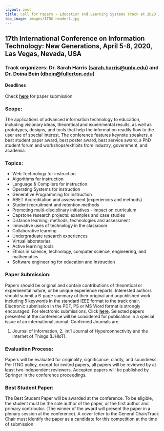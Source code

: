 ```yaml
---
layout: post
title: Call for Papers - Education and Learning Systems Track at 2020 ITNG
top_image: images/ITNG-header1.jpg
---
```


## 17th International Conference on Information Technology: New Generations, April 5-8, 2020, Las Vegas, Nevada, USA

### Track organizers: Dr. Sarah Harris (sarah.harris@unlv.edu) and Dr. Doina Bein (dbein@fullerton.edu)
#### Deadlines
Check [__here__](http://www.itng.info/index.php) for paper submission

### Scope:
The applications of advanced information technology to education, including visionary ideas, theoretical and experimental results, as well as prototypes, designs, and tools that help the information readily flow to the user are of special interest. The conference features keynote speakers, a best student paper award, best poster award, best service award, a PhD student forum and workshops/exhibits from industry, government, and academia.

### Topics:
* Web Technology for instruction
* Algorithms for instruction
* Language & Compilers for instruction
* Operating Systems for instruction
* Generative Programming for instruction
* ABET Accreditation and assessment (experiences and methods)
* Student recruitment and retention methods
* Promoting multi-disciplinary initiatives - impact on curriculum
* Capstone research projects: examples and case studies
* Distance learning; methods, technologies and assessment
* Innovative uses of technology in the classroom
* Collaborative learning
* Undergraduate research experiences
* Virtual laboratories
* Active learning tools
* Ethics in science, technology, computer science, engineering, and mathematics
* Software engineering for education and instruction

### Paper Submission:
Papers should be original and contain contributions of theoretical or experimental nature, or be unique experience reports. Interested authors should submit a 6-page summary of their original and unpublished work including 5 keywords in the standard IEEE format to the track chair. Electronic submission in the PDF, PS or MS Word format is strongly encouraged. For electronic submissions, Click [__here__](http://www.itng.info/submission.php). Selected papers presented at the
conference will be considered for publication in a special issue of an international journal. Confirmed Journals are:
1. Journal of Information, 2. Int’l Journal of Hyperconnectivity and the Internet of Things (IJHIoT).

### Evaluation Process:
Papers will be evaluated for originality, significance, clarity, and soundness. Per ITNG policy, except for invited papers, all papers will be reviewed by at least two independent reviewers. Accepted papers will be published by Springer in the conference proceedings.

### Best Student Paper:

The Best Student Paper will be awarded at the conference. To be eligible, the student must be the sole author of the paper, or the first author and primary contributor. (The winner of the award will present the paper in a plenary session at the conference). A cover letter to the General Chair/Track Chair must identify the paper as a candidate for this competition at the time of submission.
